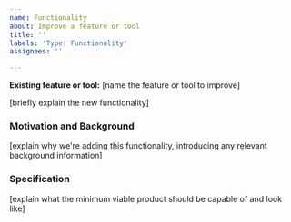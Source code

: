 ```yaml
---
name: Functionality
about: Improve a feature or tool
title: ''
labels: 'Type: Functionality'
assignees: ''

---
```


**Existing feature or tool:** [name the feature or tool to improve]

[briefly explain the new functionality]

### Motivation and Background
[explain why we're adding this functionality, introducing any relevant background information]

### Specification
[explain what the minimum viable product should be capable of and look like]
